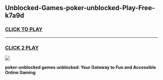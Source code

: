 
## Unblocked-Games-poker-unblocked-Play-Free-k7a9d
<h3>
<a href="https://premium76.site?title=poker-unblocked&ref=12A">CLICK TO PLAY</a></h3>
<hr>

<h3>
<a href="https://premium76.site?title=poker-unblocked&ref=12A">CLICK 2 PLAY</a>
  
</h3>

<a href="https://premium76.site?title=poker-unblocked&ref=12A"><img src="https://clearcache.store/games.png"></a>


**poker-unblocked games unblocked: Your Gateway to Fun and Accessible Online Gaming**
